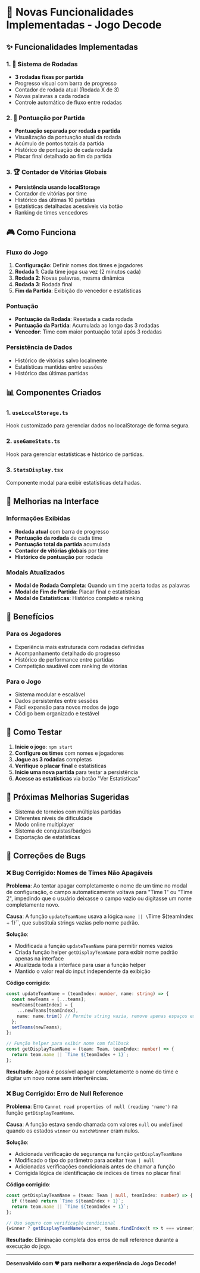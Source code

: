 # 🚀 Novas Funcionalidades Implementadas - Jogo Decode

## ✨ Funcionalidades Implementadas

### 1. 🔁 Sistema de Rodadas
- **3 rodadas fixas por partida**
- Progresso visual com barra de progresso
- Contador de rodada atual (Rodada X de 3)
- Novas palavras a cada rodada
- Controle automático de fluxo entre rodadas

### 2. 🧮 Pontuação por Partida
- **Pontuação separada por rodada e partida**
- Visualização da pontuação atual da rodada
- Acúmulo de pontos totais da partida
- Histórico de pontuação de cada rodada
- Placar final detalhado ao fim da partida

### 3. 🏆 Contador de Vitórias Globais
- **Persistência usando localStorage**
- Contador de vitórias por time
- Histórico das últimas 10 partidas
- Estatísticas detalhadas acessíveis via botão
- Ranking de times vencedores

## 🎮 Como Funciona

### Fluxo do Jogo
1. **Configuração**: Definir nomes dos times e jogadores
2. **Rodada 1**: Cada time joga sua vez (2 minutos cada)
3. **Rodada 2**: Novas palavras, mesma dinâmica
4. **Rodada 3**: Rodada final
5. **Fim da Partida**: Exibição do vencedor e estatísticas

### Pontuação
- **Pontuação da Rodada**: Resetada a cada rodada
- **Pontuação da Partida**: Acumulada ao longo das 3 rodadas
- **Vencedor**: Time com maior pontuação total após 3 rodadas

### Persistência de Dados
- Histórico de vitórias salvo localmente
- Estatísticas mantidas entre sessões
- Histórico das últimas partidas

## 📊 Componentes Criados

### 1. `useLocalStorage.ts`
Hook customizado para gerenciar dados no localStorage de forma segura.

### 2. `useGameStats.ts`
Hook para gerenciar estatísticas e histórico de partidas.

### 3. `StatsDisplay.tsx`
Componente modal para exibir estatísticas detalhadas.

## 🔧 Melhorias na Interface

### Informações Exibidas
- **Rodada atual** com barra de progresso
- **Pontuação da rodada** de cada time
- **Pontuação total da partida** acumulada
- **Contador de vitórias globais** por time
- **Histórico de pontuação** por rodada

### Modais Atualizados
- **Modal de Rodada Completa**: Quando um time acerta todas as palavras
- **Modal de Fim de Partida**: Placar final e estatísticas
- **Modal de Estatísticas**: Histórico completo e ranking

## 🎯 Benefícios

### Para os Jogadores
- Experiência mais estruturada com rodadas definidas
- Acompanhamento detalhado do progresso
- Histórico de performance entre partidas
- Competição saudável com ranking de vitórias

### Para o Jogo
- Sistema modular e escalável
- Dados persistentes entre sessões
- Fácil expansão para novos modos de jogo
- Código bem organizado e testável

## 🚀 Como Testar

1. **Inicie o jogo**: `npm start`
2. **Configure os times** com nomes e jogadores
3. **Jogue as 3 rodadas** completas
4. **Verifique o placar final** e estatísticas
5. **Inicie uma nova partida** para testar a persistência
6. **Acesse as estatísticas** via botão "Ver Estatísticas"

## 🔄 Próximas Melhorias Sugeridas

- Sistema de torneios com múltiplas partidas
- Diferentes níveis de dificuldade
- Modo online multiplayer
- Sistema de conquistas/badges
- Exportação de estatísticas

## 🐛 Correções de Bugs

### ❌ Bug Corrigido: Nomes de Times Não Apagáveis

**Problema**: Ao tentar apagar completamente o nome de um time no modal de configuração, o campo automaticamente voltava para "Time 1" ou "Time 2", impedindo que o usuário deixasse o campo vazio ou digitasse um nome completamente novo.

**Causa**: A função `updateTeamName` usava a lógica `name || \`Time ${teamIndex + 1}\``, que substituía strings vazias pelo nome padrão.

**Solução**: 
- Modificada a função `updateTeamName` para permitir nomes vazios
- Criada função helper `getDisplayTeamName` para exibir nome padrão apenas na interface
- Atualizada toda a interface para usar a função helper
- Mantido o valor real do input independente da exibição

**Código corrigido**:
```typescript
const updateTeamName = (teamIndex: number, name: string) => {
  const newTeams = [...teams];
  newTeams[teamIndex] = {
    ...newTeams[teamIndex],
    name: name.trim() // Permite string vazia, remove apenas espaços extras
  };
  setTeams(newTeams);
};

// Função helper para exibir nome com fallback
const getDisplayTeamName = (team: Team, teamIndex: number) => {
  return team.name || `Time ${teamIndex + 1}`;
};
```

**Resultado**: Agora é possível apagar completamente o nome do time e digitar um novo nome sem interferências.

### ❌ Bug Corrigido: Erro de Null Reference

**Problema**: Erro `Cannot read properties of null (reading 'name')` na função `getDisplayTeamName`.

**Causa**: A função estava sendo chamada com valores `null` ou `undefined` quando os estados `winner` ou `matchWinner` eram nulos.

**Solução**: 
- Adicionada verificação de segurança na função `getDisplayTeamName`
- Modificado o tipo do parâmetro para aceitar `Team | null`
- Adicionadas verificações condicionais antes de chamar a função
- Corrigida lógica de identificação de índices de times no placar final

**Código corrigido**:
```typescript
const getDisplayTeamName = (team: Team | null, teamIndex: number) => {
  if (!team) return `Time ${teamIndex + 1}`;
  return team.name || `Time ${teamIndex + 1}`;
};

// Uso seguro com verificação condicional
{winner ? getDisplayTeamName(winner, teams.findIndex(t => t === winner)) : 'Um time'}
```

**Resultado**: Eliminação completa dos erros de null reference durante a execução do jogo.

---

**Desenvolvido com ❤️ para melhorar a experiência do Jogo Decode!**
